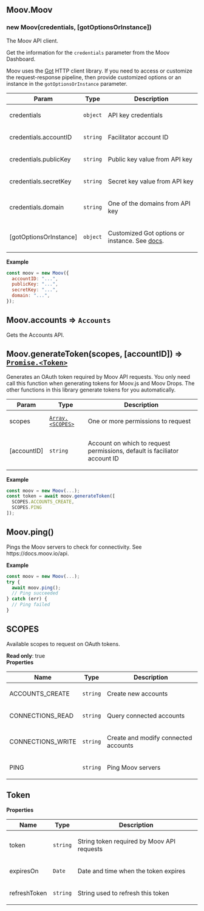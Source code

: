 <a name="Moov+Moov"></a>

## Moov.Moov
<a name="new_Moov+Moov_new"></a>

### new Moov(credentials, [gotOptionsOrInstance])
<p>The Moov API client.</p>
<p>Get the information for the <code>credentials</code> parameter from the Moov
Dashboard.</p>
<p>Moov uses the <a href="https://github.com/sindresorhus/got">Got</a> HTTP client
library. If you need to access or customize the request-response pipeline,
then provide customized options or an instance in the
<code>gotOptionsOrInstance</code> parameter.</p>


| Param | Type | Description |
| --- | --- | --- |
| credentials | <code>object</code> | <p>API key credentials</p> |
| credentials.accountID | <code>string</code> | <p>Facilitator account ID</p> |
| credentials.publicKey | <code>string</code> | <p>Public key value from API key</p> |
| credentials.secretKey | <code>string</code> | <p>Secret key value from API key</p> |
| credentials.domain | <code>string</code> | <p>One of the domains from API key</p> |
| [gotOptionsOrInstance] | <code>object</code> | <p>Customized Got options or instance. See <a href="https://github.com/sindresorhus/got">docs</a>.</p> |

**Example**  
```js
const moov = new Moov({
  accountID: "...",
  publicKey: "...",
  secretKey: "...",
  domain: "...",
});
```

<a name="Moov+accounts"></a>

## Moov.accounts ⇒ <code>Accounts</code>
<p>Gets the Accounts API.</p>


<a name="Moov+generateToken"></a>

## Moov.generateToken(scopes, [accountID]) ⇒ [<code>Promise.&lt;Token&gt;</code>](#Token)
<p>Generates an OAuth token required by Moov API requests. You only need call
this function when generating tokens for Moov.js and Moov Drops. The other
functions in this library generate tokens for you automatically.</p>


| Param | Type | Description |
| --- | --- | --- |
| scopes | [<code>Array.&lt;SCOPES&gt;</code>](#SCOPES) | <p>One or more permissions to request</p> |
| [accountID] | <code>string</code> | <p>Account on which to request permissions, default is faciliator account ID</p> |

**Example**  
```js
const moov = new Moov(...);
const token = await moov.generateToken([
  SCOPES.ACCOUNTS_CREATE,
  SCOPES.PING
]);
```
<a name="Moov+ping"></a>

## Moov.ping()
<p>Pings the Moov servers to check for connectivity.
See https://docs.moov.io/api.</p>

**Example**  
```js
const moov = new Moov(...);
try {
  await moov.ping();
  // Ping succeeded
} catch (err) {
  // Ping failed
}
```

<a name="SCOPES"></a>

## SCOPES
<p>Available scopes to request on OAuth tokens.</p>

**Read only**: true  
**Properties**

| Name | Type | Description |
| --- | --- | --- |
| ACCOUNTS_CREATE | <code>string</code> | <p>Create new accounts</p> |
| CONNECTIONS_READ | <code>string</code> | <p>Query connected accounts</p> |
| CONNECTIONS_WRITE | <code>string</code> | <p>Create and modify connected accounts</p> |
| PING | <code>string</code> | <p>Ping Moov servers</p> |

<a name="Token"></a>

## Token
**Properties**

| Name | Type | Description |
| --- | --- | --- |
| token | <code>string</code> | <p>String token required by Moov API requests</p> |
| expiresOn | <code>Date</code> | <p>Date and time when the token expires</p> |
| refreshToken | <code>string</code> | <p>String used to refresh this token</p> |

